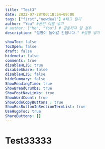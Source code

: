 ```yaml
---
title: "Test3"
date: 2022-07-28T00:18:54+09:00
tags: ["first","newdeal"] #태그 달기
author: "You" #본인 이름 넣기  
# author: ["Me", "You"] # 공동저자 일 경우
description: "설명이 들어갈 칸입니다." #설명 넣기

showToc: false
TocOpen: false
draft: false
hidemeta: false
comments: true
disableHLJS: true 
disableShare: false
disableHLJS: false  
hideSummary: false
ShowReadingTime: true
ShowBreadCrumbs: true
ShowPostNavLinks: true
ShowWordCount: true
ShowCodeCopyButtons : true
ShowRssButtonInSectionTermList: true
UseHugoToc: true
ShareButtons: []
---
```

# Test33333
